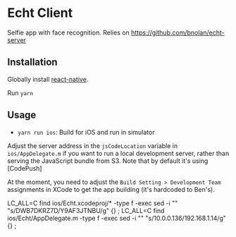 # Echt Client

Selfie app with face recognition.
Relies on https://github.com/bnolan/echt-server

## Installation

Globally install [react-native](https://facebook.github.io/react-native/docs/getting-started.html).

Run `yarn`

## Usage

 * `yarn run ios`: Build for iOS and run in simulator

Adjust the server address in the `jsCodeLocation` variable in `ios/AppDelegate.m`
if you want to run a local development server, rather than serving the JavaScript bundle from S3.
Note that by default it's using [CodePush]

At the moment, you need to adjust the `Build Setting > Development Team` assignments in XCode to get
the app building (it's hardcoded to Ben's).

  LC_ALL=C find ios/Echt.xcodeproj/* -type f -exec sed -i "" "s/DWB7DKRZ7D/Y9AF3JTNBU/g" {} \;
  LC_ALL=C find ios/Echt/AppDelegate.m -type f -exec sed -i "" "s/10.0.0.136/192.168.1.14/g" {} \;
